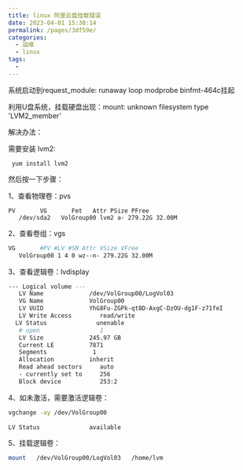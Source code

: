 ```yaml
---
title: linux 阿里云盘挂载错误
date: 2023-04-01 15:38:14
permalink: /pages/3df59e/
categories:
  - 运维
  - linux
tags:
  - 
---
```


系统启动到request_module: runaway loop modprobe binfmt-464c挂起

利用U盘系统，挂载硬盘出现：mount: unknown filesystem type 'LVM2_member'

解决办法：

需要安装 lvm2:

```shell
 yum install lvm2

```

然后按一下步骤：

1、查看物理卷：pvs

```shell
PV       VG       Fmt   Attr PSize PFree 
   /dev/sda2   VolGroup00 lvm2 a- 279.22G 32.00M
```

2、查看卷组：vgs

```bash
VG       #PV #LV #SN Attr VSize VFree 
   VolGroup00 1 4 0 wz--n- 279.22G 32.00M
```

3、查看逻辑卷：lvdisplay

```bash
--- Logical volume ---
   LV Name             /dev/VolGroup00/LogVol03
   VG Name             VolGroup00
   LV UUID             YhG8Fu-ZGPk-qt8D-AxgC-DzOU-dg1F-z71feI
   LV Write Access        read/write
  LV Status              unenable
   # open                 1
   LV Size             245.97 GB
   Current LE          7871
   Segments             1
   Allocation          inherit
   Read ahead sectors     auto
   - currently set to     256
   Block device           253:2
```

4、如未激活，需要激活逻辑卷：

```bash
vgchange -ay /dev/VolGroup00
 
LV Status              available
```

5、挂载逻辑卷：

```bash
mount   /dev/VolGroup00/LogVol03   /home/lvm

```
